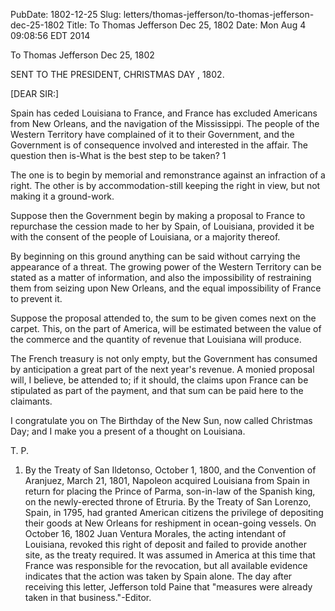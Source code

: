 PubDate: 1802-12-25
Slug: letters/thomas-jefferson/to-thomas-jefferson-dec-25-1802
Title: To Thomas Jefferson Dec 25, 1802
Date: Mon Aug  4 09:08:56 EDT 2014

   To Thomas Jefferson Dec 25, 1802

   SENT TO THE PRESIDENT, CHRISTMAS DAY , 1802.

   [DEAR SIR:]

   Spain has ceded Louisiana to France, and France has excluded Americans
   from New Orleans, and the navigation of the Mississippi. The people of the
   Western Territory have complained of it to their Government, and the
   Government is of consequence involved and interested in the affair. The
   question then is-What is the best step to be taken? 1

   The one is to begin by memorial and remonstrance against an infraction of
   a right. The other is by accommodation-still keeping the right in view,
   but not making it a ground-work.

   Suppose then the Government begin by making a proposal to France to
   repurchase the cession made to her by Spain, of Louisiana, provided it be
   with the consent of the people of Louisiana, or a majority thereof.

   By beginning on this ground anything can be said without carrying the
   appearance of a threat. The growing power of the Western Territory can be
   stated as a matter of information, and also the impossibility of
   restraining them from seizing upon New Orleans, and the equal
   impossibility of France to prevent it.

   Suppose the proposal attended to, the sum to be given comes next on the
   carpet. This, on the part of America, will be estimated between the value
   of the commerce and the quantity of revenue that Louisiana will produce.

   The French treasury is not only empty, but the Government has consumed by
   anticipation a great part of the next year's revenue. A monied proposal
   will, I believe, be attended to; if it should, the claims upon France can
   be stipulated as part of the payment, and that sum can be paid here to the
   claimants.

   I congratulate you on The Birthday of the New Sun, now called Christmas
   Day; and I make you a present of a thought on Louisiana.

   T. P.

   1. By the Treaty of San Ildetonso, October 1, 1800, and the Convention of
   Aranjuez, March 21, 1801, Napoleon acquired Louisiana from Spain in return
   for placing the Prince of Parma, son-in-law of the Spanish king, on the
   newly-erected throne of Etruria. By the Treaty of San Lorenzo, Spain, in
   1795, had granted American citizens the privilege of depositing their
   goods at New Orleans for reshipment in ocean-going vessels. On October 16,
   1802 Juan Ventura Morales, the acting intendant of Louisiana, revoked this
   right of deposit and failed to provide another site, as the treaty
   required. It was assumed in America at this time that France was
   responsible for the revocation, but all available evidence indicates that
   the action was taken by Spain alone. The day after receiving this letter,
   Jefferson told Paine that "measures were already taken in that
   business."-Editor.


